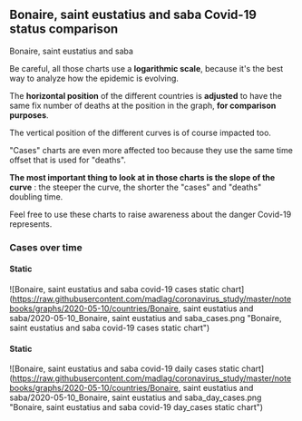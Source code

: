 ## Bonaire, saint eustatius and saba Covid-19 status comparison 

Bonaire, saint eustatius and saba



Be careful, all those charts use a **logarithmic scale**, because it's the best way to analyze how the epidemic is evolving.
 
The **horizontal position** of the different countries is **adjusted** to have the same fix number of deaths at the position in the graph, **for comparison purposes**.

The vertical position of the different curves is of course impacted too.

"Cases" charts are even more affected too because they use the same time offset that is used for "deaths".

**The most important thing to look at in those charts is the slope of the curve** : the steeper the curve, the shorter the "cases" and "deaths" doubling time.

Feel free to use these charts to raise awareness about the danger Covid-19 represents. 


 
### Cases over time
 
#### Static
![Bonaire, saint eustatius and saba covid-19 cases static chart](https://raw.githubusercontent.com/madlag/coronavirus_study/master/notebooks/graphs/2020-05-10/countries/Bonaire, saint eustatius and saba/2020-05-10_Bonaire, saint eustatius and saba_cases.png "Bonaire, saint eustatius and saba covid-19 cases static chart")   
 
#### Static
![Bonaire, saint eustatius and saba covid-19 daily cases static chart](https://raw.githubusercontent.com/madlag/coronavirus_study/master/notebooks/graphs/2020-05-10/countries/Bonaire, saint eustatius and saba/2020-05-10_Bonaire, saint eustatius and saba_day_cases.png "Bonaire, saint eustatius and saba covid-19 day_cases static chart")   

